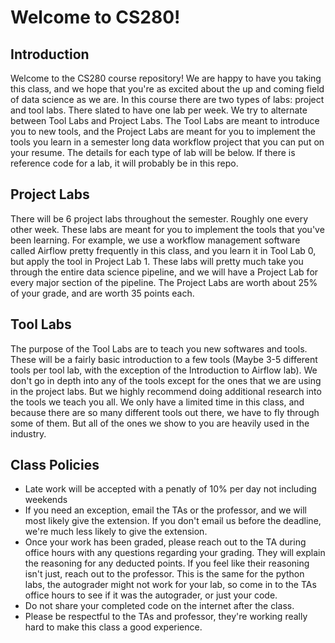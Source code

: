 # Welcome to CS280! 
## Introduction
Welcome to the CS280 course repository! We are happy to have you taking this class, and we hope that you're as excited about the up and coming field of data science as we are. In this course there are two types of labs: project and tool labs. There slated to have one lab per week. We try to alternate between Tool Labs and Project Labs. The Tool Labs are meant to introduce you to new tools, and the Project Labs are meant for you to implement the tools you learn in a semester long data workflow project that you can put on your resume. The details for each type of lab will be below. If there is reference code for a lab, it will probably be in this repo.

## Project Labs
There will be 6 project labs throughout the semester. Roughly one every other week. These labs are meant for you to implement the tools that you've been learning. For example, we use a workflow management software called Airflow pretty frequently in this class, and you learn it in Tool Lab 0, but apply the tool in Project Lab 1. These labs will pretty much take you through the entire data science pipeline, and we will have a Project Lab for every major section of the pipeline. The Project Labs are worth about 25% of your grade, and are worth 35 points each.

## Tool Labs
The purpose of the Tool Labs are to teach you new softwares and tools. These will be a fairly basic introduction to a few tools (Maybe 3-5 different tools per tool lab, with the exception of the Introduction to Airflow lab). We don't go in depth into any of the tools except for the ones that we are using in the project labs. But we highly recommend doing additional research into the tools we teach you all. We only have a limited time in this class, and because there are so many different tools out there, we have to fly through some of them. But all of the ones we show to you are heavily used in the industry.

## Class Policies
- Late work will be accepted with a penatly of 10% per day not including weekends
- If you need an exception, email the TAs or the professor, and we will most likely give the extension. If you don't email us before the deadline, we're much less likely to give the extension.
- Once your work has been graded, please reach out to the TA during office hours with any questions regarding your grading. They will explain the reasoning for any deducted points. If you feel like their reasoning isn't just, reach out to the professor. This is the same for the python labs, the autograder might not work for your lab, so come in to the TAs office hours to see if it was the autograder, or just your code.
- Do not share your completed code on the internet after the class.
- Please be respectful to the TAs and professor, they're working really hard to make this class a good experience.